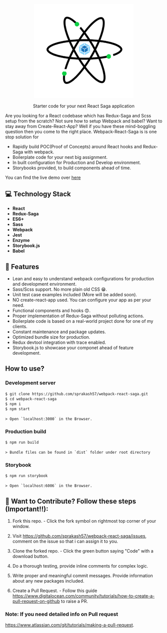 <p align="center">
  <a href="https://master.d3knmnietsgia5.amplifyapp.com" target="blank"><img src="./assets/wrs.png" width="320" alt="WRSa logo" /></a>
</p>

<p align="center">Starter code for your next React Saga application</p>

Are you looking for a React codebase which has Redux-Saga and Scss setup from the scratch? Not sure how to setup Webpack and babel? Want to stay away from Create-React-App? Well if you have these mind-boggling question then you come to the right place. Webpack-React-Saga is is one stop solution for 
- Rapidly build POC(Proof of Concepts) around React hooks and Redux-Saga with webpack.
- Boilerplate code for your next big assignment.
- In built configuration for Production and Develop environment.
- Storybooks provided, to build components ahead of time.

You can find the live demo over [here](https://master.d3knmnietsgia5.amplifyapp.com)

## 💻 Technology Stack

- **React**
- **Redux-Saga**
- **ES6+**
- **Sass**
- **Webpack**
- **Jest**
- **Enzyme**
- **Storybook.js**
- **Babel**

## 🚀 Features
- Lean and easy to understand webpack configurations for production and development environment.
- Sass/Scss support. No more plain old CSS 😁.
- Unit test case examples included (More will be added soon).
- NO create-react-app used. You can configure your app as per your need.
- Functional components and hooks 😍.
- Proper implementation of Redux-Saga without polluting actions.
- Boilerplate code is based on a real-world project done for one of my clients.
- Constant maintenance and package updates.
- Optimized bundle size for production.
- Redux devtool integration with trace enabled.
- Storybook.js to showcase your componet ahead of feature development.

## How to use?

### Development server

    $ git clone https://github.com/sprakash57/webpack-react-saga.git
    $ cd webpack-react-saga
    $ npm i 
    $ npm start

    > Open `localhost:3000` in the Browser.

### Production build
    $ npm run build

    > Bundle files can be found in `dist` folder under root directory

### Storybook
    $ npm run storybook

    > Open `localhost:6006` in the Browser.

## 🤝 Want to Contribute? Follow these steps (Important!!):
1. Fork this repo. - Click the fork symbol on rightmost top corner of your window.

2. Visit https://github.com/sprakash57/webpack-react-saga/issues, comment on the issue so that i can assign it to you.

3. Clone the forked repo. - Click the green button saying "Code" with a download button.

4. Do a thorough testing, provide inline comments for complex logic.

5. Write proper and meaningful commit messages. Provide information about any new packages included.

6. Create a Pull Request. - Follow this guide https://www.digitalocean.com/community/tutorials/how-to-create-a-pull-request-on-github to raise a PR.

### Note: If you need detailed info on Pull request
https://www.atlassian.com/git/tutorials/making-a-pull-request.
